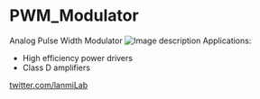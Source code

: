 # PWM_Modulator
Analog Pulse Width Modulator
![Image description](https://github.com/microhelios/PWM_Modulator/blob/master/MicroHelios_PWM_Modulator.jpg)
Applications:
  - High efficiency power drivers
  - Class D amplifiers

<a href="https://twitter.com/lanmiLab">twitter.com/lanmiLab</a>
